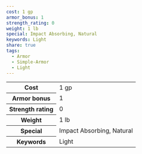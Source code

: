 ```yaml
---
cost: 1 gp
armor_bonus: 1
strength_rating: 0
weight: 1 lb
special: Impact Absorbing, Natural
keywords: Light
share: true
tags:
  - Armor
  - Simple-Armor
  - Light
---
```

<p><span dir="ltr" style="overflow-x: auto;"><table><tbody><tr><th dir="ltr">Cost</th><td dir="ltr">1 gp</td></tr><tr><th dir="ltr">Armor bonus</th><td dir="auto">1</td></tr><tr><th dir="ltr">Strength rating</th><td dir="auto">0</td></tr><tr><th dir="ltr">Weight</th><td dir="ltr">1 lb</td></tr><tr><th dir="ltr">Special</th><td dir="ltr">Impact Absorbing, Natural</td></tr><tr><th dir="ltr">Keywords</th><td dir="ltr">Light</td></tr></tbody></table></span></p>